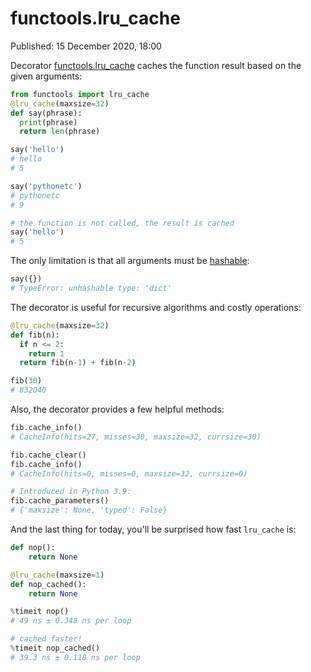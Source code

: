 # functools.lru_cache

Published: 15 December 2020, 18:00

Decorator [functools.lru_cache](https://docs.python.org/3/library/functools.html#functools.lru_cache) caches the function result based on the given arguments:

```python
from functools import lru_cache
@lru_cache(maxsize=32)
def say(phrase):
  print(phrase)
  return len(phrase)

say('hello')
# hello
# 5

say('pythonetc')
# pythonetc
# 9

# the function is not called, the result is cached
say('hello')
# 5
```

The only limitation is that all arguments must be [hashable](https://t.me/pythonetc/157):

```python
say({})
# TypeError: unhashable type: 'dict'
```

The decorator is useful for recursive algorithms and costly operations:

```python
@lru_cache(maxsize=32)
def fib(n):
  if n <= 2:
    return 1
  return fib(n-1) + fib(n-2)

fib(30)
# 832040
```

Also, the decorator provides a few helpful methods:

```python
fib.cache_info()
# CacheInfo(hits=27, misses=30, maxsize=32, currsize=30)

fib.cache_clear()
fib.cache_info()
# CacheInfo(hits=0, misses=0, maxsize=32, currsize=0)

# Introduced in Python 3.9:
fib.cache_parameters()
# {'maxsize': None, 'typed': False}
```

And the last thing for today, you'll be surprised how fast `lru_cache` is:

```python
def nop():
    return None

@lru_cache(maxsize=1)
def nop_cached():
    return None

%timeit nop()
# 49 ns ± 0.348 ns per loop

# cached faster!
%timeit nop_cached()
# 39.3 ns ± 0.118 ns per loop
```
